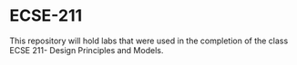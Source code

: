 # ECSE-211

This repository will hold labs that were used in the completion of the class ECSE 211- Design Principles and Models.
